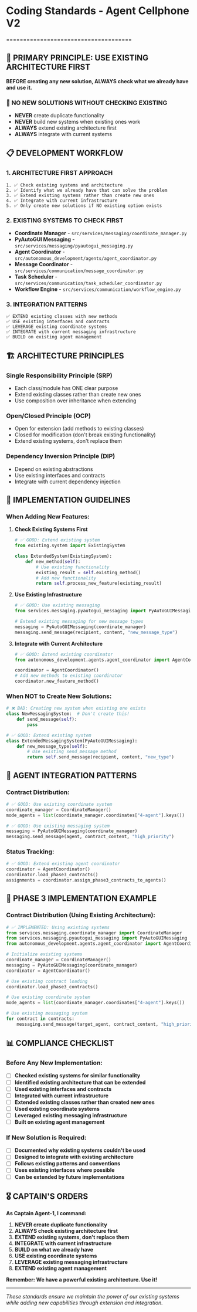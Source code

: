 # Coding Standards - Agent Cellphone V2
=====================================

## 🎯 **PRIMARY PRINCIPLE: USE EXISTING ARCHITECTURE FIRST**

**BEFORE creating any new solution, ALWAYS check what we already have and use it.**

### **🚫 NO NEW SOLUTIONS WITHOUT CHECKING EXISTING**
- **NEVER** create duplicate functionality
- **NEVER** build new systems when existing ones work
- **ALWAYS** extend existing architecture first
- **ALWAYS** integrate with current systems

## 📋 **DEVELOPMENT WORKFLOW**

### **1. ARCHITECTURE FIRST APPROACH**
```
1. ✅ Check existing systems and architecture
2. ✅ Identify what we already have that can solve the problem
3. ✅ Extend existing systems rather than create new ones
4. ✅ Integrate with current infrastructure
5. ✅ Only create new solutions if NO existing option exists
```

### **2. EXISTING SYSTEMS TO CHECK FIRST**
- **Coordinate Manager** - `src/services/messaging/coordinate_manager.py`
- **PyAutoGUI Messaging** - `src/services/messaging/pyautogui_messaging.py`
- **Agent Coordinator** - `src/autonomous_development/agents/agent_coordinator.py`
- **Message Coordinator** - `src/services/communication/message_coordinator.py`
- **Task Scheduler** - `src/services/communication/task_scheduler_coordinator.py`
- **Workflow Engine** - `src/services/communication/workflow_engine.py`

### **3. INTEGRATION PATTERNS**
```
✅ EXTEND existing classes with new methods
✅ USE existing interfaces and contracts
✅ LEVERAGE existing coordinate systems
✅ INTEGRATE with current messaging infrastructure
✅ BUILD on existing agent management
```

## 🏗️ **ARCHITECTURE PRINCIPLES**

### **Single Responsibility Principle (SRP)**
- Each class/module has ONE clear purpose
- Extend existing classes rather than create new ones
- Use composition over inheritance when extending

### **Open/Closed Principle (OCP)**
- Open for extension (add methods to existing classes)
- Closed for modification (don't break existing functionality)
- Extend existing systems, don't replace them

### **Dependency Inversion Principle (DIP)**
- Depend on existing abstractions
- Use existing interfaces and contracts
- Integrate with current dependency injection

## 🔧 **IMPLEMENTATION GUIDELINES**

### **When Adding New Features:**
1. **Check Existing Systems First**
   ```python
   # ✅ GOOD: Extend existing system
   from existing.system import ExistingSystem
   
   class ExtendedSystem(ExistingSystem):
       def new_method(self):
           # Use existing functionality
           existing_result = self.existing_method()
           # Add new functionality
           return self.process_new_feature(existing_result)
   ```

2. **Use Existing Infrastructure**
   ```python
   # ✅ GOOD: Use existing messaging
   from services.messaging.pyautogui_messaging import PyAutoGUIMessaging
   
   # Extend existing messaging for new message types
   messaging = PyAutoGUIMessaging(coordinate_manager)
   messaging.send_message(recipient, content, "new_message_type")
   ```

3. **Integrate with Current Architecture**
   ```python
   # ✅ GOOD: Extend existing coordinator
   from autonomous_development.agents.agent_coordinator import AgentCoordinator
   
   coordinator = AgentCoordinator()
   # Add new methods to existing coordinator
   coordinator.new_feature_method()
   ```

### **When NOT to Create New Solutions:**
```python
# ❌ BAD: Creating new system when existing one exists
class NewMessagingSystem:  # Don't create this!
    def send_message(self):
        pass

# ✅ GOOD: Extend existing system
class ExtendedMessagingSystem(PyAutoGUIMessaging):
    def new_message_type(self):
        # Use existing send_message method
        return self.send_message(recipient, content, "new_type")
```

## 📱 **AGENT INTEGRATION PATTERNS**

### **Contract Distribution:**
```python
# ✅ GOOD: Use existing coordinate system
coordinate_manager = CoordinateManager()
mode_agents = list(coordinate_manager.coordinates["4-agent"].keys())

# ✅ GOOD: Use existing messaging system
messaging = PyAutoGUIMessaging(coordinate_manager)
messaging.send_message(agent, contract_content, "high_priority")
```

### **Status Tracking:**
```python
# ✅ GOOD: Extend existing agent coordinator
coordinator = AgentCoordinator()
coordinator.load_phase3_contracts()
assignments = coordinator.assign_phase3_contracts_to_agents()
```

## 🚀 **PHASE 3 IMPLEMENTATION EXAMPLE**

### **Contract Distribution (Using Existing Architecture):**
```python
# ✅ IMPLEMENTED: Using existing systems
from services.messaging.coordinate_manager import CoordinateManager
from services.messaging.pyautogui_messaging import PyAutoGUIMessaging
from autonomous_development.agents.agent_coordinator import AgentCoordinator

# Initialize existing systems
coordinate_manager = CoordinateManager()
messaging = PyAutoGUIMessaging(coordinate_manager)
coordinator = AgentCoordinator()

# Use existing contract loading
coordinator.load_phase3_contracts()

# Use existing coordinate system
mode_agents = list(coordinate_manager.coordinates["4-agent"].keys())

# Use existing messaging system
for contract in contracts:
    messaging.send_message(target_agent, contract_content, "high_priority")
```

## 📊 **COMPLIANCE CHECKLIST**

### **Before Any New Implementation:**
- [ ] **Checked existing systems for similar functionality**
- [ ] **Identified existing architecture that can be extended**
- [ ] **Used existing interfaces and contracts**
- [ ] **Integrated with current infrastructure**
- [ ] **Extended existing classes rather than created new ones**
- [ ] **Used existing coordinate systems**
- [ ] **Leveraged existing messaging infrastructure**
- [ ] **Built on existing agent management**

### **If New Solution is Required:**
- [ ] **Documented why existing systems couldn't be used**
- [ ] **Designed to integrate with existing architecture**
- [ ] **Follows existing patterns and conventions**
- [ ] **Uses existing interfaces where possible**
- [ ] **Can be extended by future implementations**

## 🎖️ **CAPTAIN'S ORDERS**

**As Captain Agent-1, I command:**

1. **NEVER create duplicate functionality**
2. **ALWAYS check existing architecture first**
3. **EXTEND existing systems, don't replace them**
4. **INTEGRATE with current infrastructure**
5. **BUILD on what we already have**
6. **USE existing coordinate systems**
7. **LEVERAGE existing messaging infrastructure**
8. **EXTEND existing agent management**

**Remember: We have a powerful existing architecture. Use it!**

---

*These standards ensure we maintain the power of our existing systems while adding new capabilities through extension and integration.*

